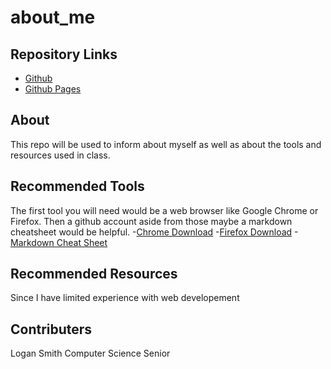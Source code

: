 # about_me
## Repository Links
- [Github](https://github.com/Logan11999/about-me)
- [Github Pages]()
## About
This repo will be used to inform about myself as well as about the tools and resources used in class.
## Recommended Tools
The first tool you will need would be a web browser like Google Chrome or Firefox. Then a github account aside from those maybe a markdown cheatsheet would be helpful.
-[Chrome Download](https://google.com/chrome/)
-[Firefox Download](https://mozilla.org/en-US/firefox/new/)
-[Markdown Cheat Sheet](https://github.com/adam-p/markdown-here/wiki/Markdown-Cheatsheet)
## Recommended Resources
Since I have limited experience with web developement
## Contributers
Logan Smith Computer Science Senior
